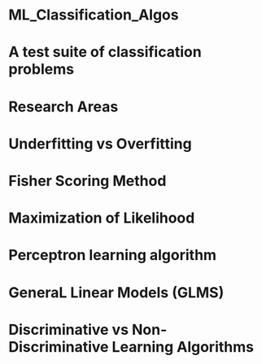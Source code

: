 # ML_Classification_Algos
# A test suite of classification problems
# Research Areas
# Underfitting vs Overfitting
# Fisher Scoring Method
# Maximization of Likelihood
# Perceptron learning algorithm
# GeneraL Linear Models (GLMS)
# Discriminative vs Non-Discriminative Learning Algorithms
